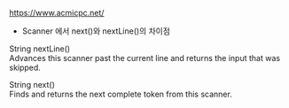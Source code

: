 https://www.acmicpc.net/

* Scanner 에서 next()와 nextLine()의 차이점      

String	nextLine()      
Advances this scanner past the current line and returns the input that was skipped.             

String	next()          
Finds and returns the next complete token from this scanner.            